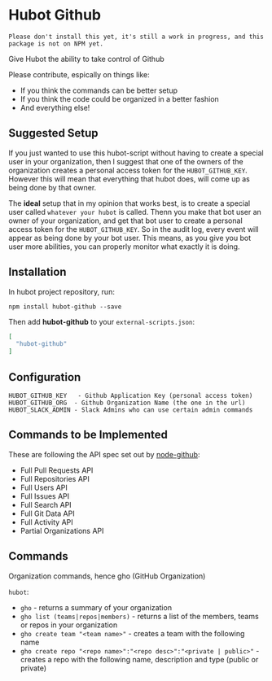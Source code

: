 # Hubot Github

`Please don't install this yet, it's still a work in progress, and this package is not on NPM yet.`

Give Hubot the ability to take control of Github 


Please contribute, espically on things like:

* If you think the commands can be better setup
* If you think the code could be organized in a better fashion
* And everything else!


## Suggested Setup

If you just wanted to use this hubot-script without having to create a special user in your organization, then l suggest that one of the owners of the organization creates a personal access token for the `HUBOT_GITHUB_KEY`. However this will mean that everything that hubot does, will come up as being done by that owner.

The **ideal** setup that in my opinion that works best, is to create a special user called `whatever your hubot` is called. Thenn you make that bot user an owner of your organization, and get that bot user to create a personal access token for the `HUBOT_GITHUB_KEY`. So in the audit log, every event will appear as being done by your bot user. This means, as you give you bot user more abilities, you can properly monitor what exactly it is doing.



## Installation

In hubot project repository, run:

`npm install hubot-github --save`

Then add **hubot-github** to your `external-scripts.json`:

```json
[
  "hubot-github"
]
```


## Configuration

```
HUBOT_GITHUB_KEY   - Github Application Key (personal access token)
HUBOT_GITHUB_ORG  - Github Organization Name (the one in the url)
HUBOT_SLACK_ADMIN - Slack Admins who can use certain admin commands
```

## Commands to be Implemented

These are following the API spec set out by [node-github](http://mikedeboer.github.io/node-github/):

* Full Pull Requests API
* Full Repositories API
* Full Users API
* Full Issues API
* Full Search API
* Full Git Data API
* Full Activity API
* Partial Organizations API


## Commands

Organization commands, hence gho (GitHub Organization)

`hubot`:

* `gho` - returns a summary of your organization
* `gho list (teams|repos|members)` - returns a list of the members, teams or repos in your organization
* `gho create team "<team name>"` - creates a team with the following name
* `gho create repo "<repo name>":"<repo desc>":"<private | public>"` - creates a repo with the following name, description and type (public or private)
